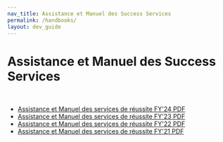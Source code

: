 ```yaml
---
nav_title: Assistance et Manuel des Success Services 
permalink: /handbooks/
layout: dev_guide
---
```


# Assistance et Manuel des Success Services 
<br>

- [Assistance et Manuel des services de réussite FY'24 PDF][4]
- [Assistance et Manuel des services de réussite FY'23 PDF][3]
- [Assistance et Manuel des services de réussite FY'22 PDF][2]
- [Assistance et Manuel des services de réussite FY'21 PDF][1]


[4]: {{site.baseurl}}/assets/download_file/Braze_Success_and_Support_Services_Handbook_24_2.pdf
[3]: {{site.baseurl}}/assets/download_file/Braze_Success_and_Support_Services_Handbook_23v17.pdf
[2]: {{site.baseurl}}/assets/download_file/Braze_Success_and_Support_Services_Handbook_22.pdf
[1]: {{site.baseurl}}/assets/download_file/Braze_Success_and_Support_Services_Handbook_21.pdf
